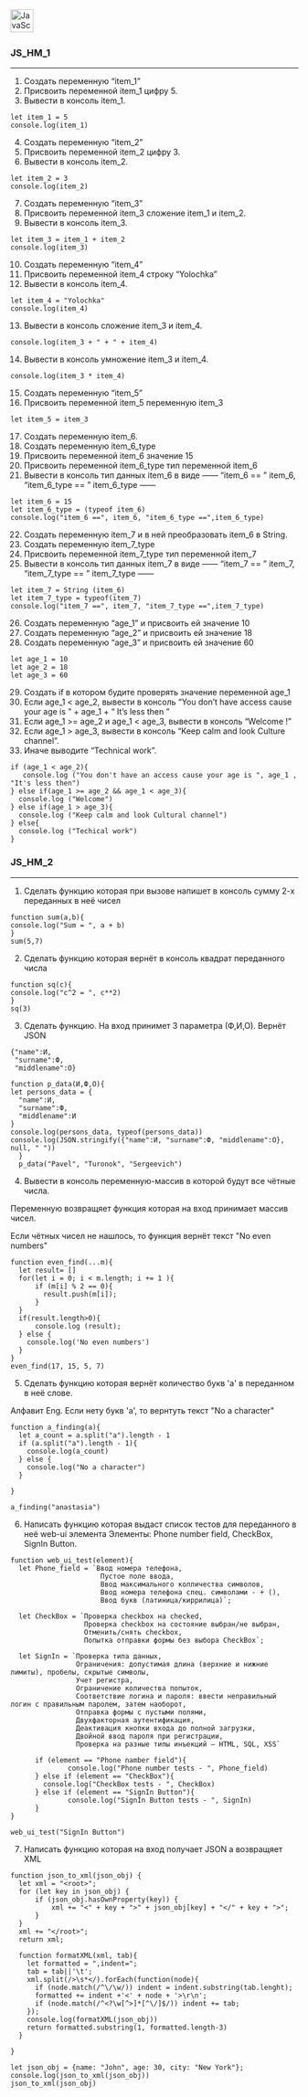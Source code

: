 <div>
<img src="https://github.com/devicons/devicon/blob/master/icons/javascript/javascript-original.svg" title="JavaScript" alt="JavaScript" width="40" height="40"/>&nbsp;
</div>
 
 ### JS_HM_1
 ___
 
1. Создать переменную “item_1”
2. Присвоить переменной item_1 цифру 5.
3. Вывести в консоль item_1.
```
let item_1 = 5
console.log(item_1)
```
4. Создать переменную “item_2”
5. Присвоить переменной item_2 цифру 3.
6. Вывести в консоль item_2.
```
let item_2 = 3
console.log(item_2)
```
7. Создать переменную “item_3”
8. Присвоить переменной item_3 сложение item_1 и item_2.
9. Вывести в консоль item_3.
```
let item_3 = item_1 + item_2
console.log(item_3)
```
10. Создать переменную “item_4”
11. Присвоить переменной item_4 строку “Yolochka”
12. Вывести в консоль item_4.
```
let item_4 = "Yolochka"
console.log(item_4)
```
13. Вывести в консоль сложение item_3 и item_4.
```
console.log(item_3 + " + " + item_4)
```
14. Вывести в консоль умножение item_3 и item_4.
```
console.log(item_3 * item_4)
```
15. Создать переменную “item_5”
16. Присвоить переменной item_5 переменную item_3
```
let item_5 = item_3
```
17. Создать переменную item_6.
18. Создать переменную item_6_type
19. Присвоить переменной item_6 значение 15
20. Присвоить переменной item_6_type тип переменной item_6
21. Вывести в консоль тип данных item_6 в виде ——  “item_6 == ”  item_6,  “item_6_type == ”  item_6_type ——  
```
let item_6 = 15
let item_6_type = (typeof item_6)
console.log("item_6 ==", item_6, "item_6_type ==",item_6_type)
```
22. Создать переменную item_7 и в ней преобразовать item_6 в String.
23. Создать переменную item_7_type
24. Присвоить переменной item_7_type тип переменной item_7
25. Вывести в консоль тип данных item_7 в виде ——  “item_7 == ”  item_7,  “item_7_type == ”  item_7_type ——
```
let item_7 = String (item_6)
let item_7_type = typeof(item_7)
console.log("item_7 ==", item_7, "item_7_type ==",item_7_type)
```
26. Создать переменную “age_1” и присвоить ей значение 10
27. Создать переменную “age_2” и присвоить ей значение 18
28. Создать переменную “age_3” и присвоить ей значение 60
```
let age_1 = 10
let age_2 = 18
let age_3 = 60
```
29. Создать if в котором будите проверять значение переменной age_1
30. Если age_1 < age_2, вывести в консоль “You don’t have access cause your age is ” + age_1 + “ It’s less then ”
31. Если age_1 >=  age_2 и age_1 <  age_3, вывести в консоль “Welcome  !”
32. Если age_1  > age_3, вывести в консоль “Keep calm and look Culture channel”.
33. Иначе выводите “Technical work”.
```
if (age_1 < age_2){
   console.log ("You don't have an access cause your age is ", age_1 , "It's less then")
} else if(age_1 >= age_2 && age_1 < age_3){
  console.log ("Welcome")
} else if(age_1 > age_3){
  console.log ("Keep calm and look Cultural channel")
} else{
  console.log ("Techical work")
}
```

 ### JS_HM_2
 ___
1) Сделать функцию которая при вызове напишет в консоль сумму 2-х переданных в неё чисел
```
function sum(a,b){
console.log("Sum = ", a + b)
}
sum(5,7)
```
2) Сделать функцию которая вернёт в консоль квадрат переданного числа
```
function sq(c){
console.log("c^2 = ", c**2)
}
sq(3)
```
3) Сделать функцию. На вход принимет 3 параметра (Ф,И,О). Вернёт JSON
```
{"name":И,
 "surname":Ф,
 "middlename":О}

function p_data(И,Ф,О){
let persons_data = {
  "name":И,
  "surname":Ф,
  "middlename":И
}
console.log(persons_data, typeof(persons_data))
console.log(JSON.stringify({"name":И, "surname":Ф, "middlename":О}, null, " "))
  }
  p_data("Pavel", "Turonok", "Sergeevich")
```  
4) Вывести в консоль переменную-массив в которой будут все чётные числа. 

Переменную возвращяет функция которая на вход принимает массив чисел.

Если чётных чисел не нашлось, то функция вернёт текст "No even numbers"
```
function even_find(...m){
  let result= []
  for(let i = 0; i < m.length; i += 1 ){
      if (m[i] % 2 == 0){
        result.push(m[i]);
      }
  }
  if(result.length>0){
      console.log (result);
  } else {
    console.log('No even numbers')
  }
}
even_find(17, 15, 5, 7)
```
5) Сделать функцию которая вернёт количество букв 'a' в переданном в неё слове.

Алфавит Eng. Если нету букв 'а', то вернтуть текст "No a character"
```
function a_finding(a){
  let a_count = a.split("a").length - 1  
  if (a.split("a").length - 1){
    console.log(a_count)
  } else {
    console.log("No a character")
  }
  
}

a_finding("anastasia")
```
6) Написать функцию которая выдаст список тестов для переданного в неё web-ui элемента
Элементы: Phone number field, CheckBox, SignIn Button.
```
function web_ui_test(element){
  let Phone_field = `Ввод номера телефона, 
                      Пустое поле ввода, 
                      Ввод максимального колличества символов, 
                      Ввод номера телефона спец. символами - + (), 
                      Ввод букв (латиница/киррилица)`;

  let CheckBox = `Проверка checkbox на checked, 
                  Проверка checkbox на состояние выбран/не выбран, 
                  Отменить/снять checkbox,
                  Попытка отправки формы без выбора CheckBox`;

  let SignIn = `Проверка типа данных,
                Ограничения: допустимая длина (верхние и нижние лимиты), пробелы, скрытые символы,
                Учет регистра,
                Ограничение количества попыток,
                Соответствие логина и пароля: ввести неправильный логин с правильным паролем, затем наоборот, 
                Отправка формы с пустыми полями,
                Двухфакторная аутентификация,
                Деактивация кнопки входа до полной загрузки,
                Двойной ввод пароля при регистрации,
                Проверка на разные типы инъекций — HTML, SQL, XSS`       

      if (element == "Phone namber field"){
              console.log("Phone number tests - ", Phone_field)
      } else if (element == "CheckBox"){
        console.log("CheckBox tests - ", CheckBox)
      } else if (element == "SignIn Button"){
              console.log("SignIn Button tests - ", SignIn)
      }
}

web_ui_test("SignIn Button")
```
7) Написать функцию которая на вход получает JSON а возвращяет XML
```
function json_to_xml(json_obj) {
  let xml = "<root>";
  for (let key in json_obj) {
      if (json_obj.hasOwnProperty(key)) {
          xml += "<" + key + ">" + json_obj[key] + "</" + key + ">";
      }
  }
  xml += "</root>";
  return xml;

  function formatXML(xml, tab){
    let formatted = ",indent=";
    tab = tab||'\t';
    xml.split(/>\s*</).forEach(function(node){
      if (node.match(/^\/\w/)) indent = indent.substring(tab.lenght);
      formatted += indent +'<' + node + '>\r\n';
      if (node.match(/^<?\w[^>]*[^\/]$/)) indent += tab;
    });
    console.log(formatXML(json_obj))
    return formatted.substring(1, formatted.length-3)
  }
  
}

let json_obj = {name: "John", age: 30, city: "New York"};
console.log(json_to_xml(json_obj))
json_to_xml(json_obj)
```
